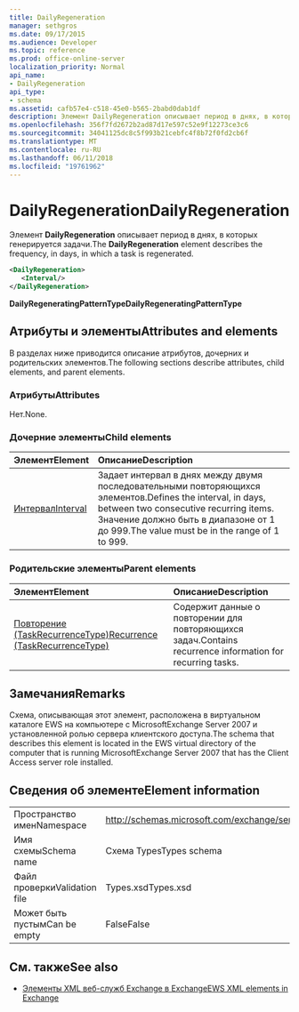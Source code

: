 ```yaml
---
title: DailyRegeneration
manager: sethgros
ms.date: 09/17/2015
ms.audience: Developer
ms.topic: reference
ms.prod: office-online-server
localization_priority: Normal
api_name:
- DailyRegeneration
api_type:
- schema
ms.assetid: cafb57e4-c518-45e0-b565-2babd0dab1df
description: Элемент DailyRegeneration описывает период в днях, в которых генерируется задачи.
ms.openlocfilehash: 356f7fd2672b2ad87d17e597c52e9f12273ce3c6
ms.sourcegitcommit: 34041125dc8c5f993b21cebfc4f8b72f0fd2cb6f
ms.translationtype: MT
ms.contentlocale: ru-RU
ms.lasthandoff: 06/11/2018
ms.locfileid: "19761962"
---
```

# <a name="dailyregeneration"></a><span data-ttu-id="46088-103">DailyRegeneration</span><span class="sxs-lookup"><span data-stu-id="46088-103">DailyRegeneration</span></span>

<span data-ttu-id="46088-104">Элемент **DailyRegeneration** описывает период в днях, в которых генерируется задачи.</span><span class="sxs-lookup"><span data-stu-id="46088-104">The **DailyRegeneration** element describes the frequency, in days, in which a task is regenerated.</span></span> 
  
```xml
<DailyRegeneration>
   <Interval/>
</DailyRegeneration>
```

<span data-ttu-id="46088-105">**DailyRegeneratingPatternType**</span><span class="sxs-lookup"><span data-stu-id="46088-105">**DailyRegeneratingPatternType**</span></span>

## <a name="attributes-and-elements"></a><span data-ttu-id="46088-106">Атрибуты и элементы</span><span class="sxs-lookup"><span data-stu-id="46088-106">Attributes and elements</span></span>

<span data-ttu-id="46088-107">В разделах ниже приводится описание атрибутов, дочерних и родительских элементов.</span><span class="sxs-lookup"><span data-stu-id="46088-107">The following sections describe attributes, child elements, and parent elements.</span></span>
  
### <a name="attributes"></a><span data-ttu-id="46088-108">Атрибуты</span><span class="sxs-lookup"><span data-stu-id="46088-108">Attributes</span></span>

<span data-ttu-id="46088-109">Нет.</span><span class="sxs-lookup"><span data-stu-id="46088-109">None.</span></span>
  
### <a name="child-elements"></a><span data-ttu-id="46088-110">Дочерние элементы</span><span class="sxs-lookup"><span data-stu-id="46088-110">Child elements</span></span>

|<span data-ttu-id="46088-111">**Элемент**</span><span class="sxs-lookup"><span data-stu-id="46088-111">**Element**</span></span>|<span data-ttu-id="46088-112">**Описание**</span><span class="sxs-lookup"><span data-stu-id="46088-112">**Description**</span></span>|
|:-----|:-----|
|[<span data-ttu-id="46088-113">Интервал</span><span class="sxs-lookup"><span data-stu-id="46088-113">Interval</span></span>](interval.md) <br/> |<span data-ttu-id="46088-114">Задает интервал в днях между двумя последовательными повторяющихся элементов.</span><span class="sxs-lookup"><span data-stu-id="46088-114">Defines the interval, in days, between two consecutive recurring items.</span></span> <span data-ttu-id="46088-115">Значение должно быть в диапазоне от 1 до 999.</span><span class="sxs-lookup"><span data-stu-id="46088-115">The value must be in the range of 1 to 999.</span></span>  <br/> |
   
### <a name="parent-elements"></a><span data-ttu-id="46088-116">Родительские элементы</span><span class="sxs-lookup"><span data-stu-id="46088-116">Parent elements</span></span>

|<span data-ttu-id="46088-117">**Элемент**</span><span class="sxs-lookup"><span data-stu-id="46088-117">**Element**</span></span>|<span data-ttu-id="46088-118">**Описание**</span><span class="sxs-lookup"><span data-stu-id="46088-118">**Description**</span></span>|
|:-----|:-----|
|[<span data-ttu-id="46088-119">Повторение (TaskRecurrenceType)</span><span class="sxs-lookup"><span data-stu-id="46088-119">Recurrence (TaskRecurrenceType)</span></span>](recurrence-taskrecurrencetype.md) <br/> |<span data-ttu-id="46088-120">Содержит данные о повторении для повторяющихся задач.</span><span class="sxs-lookup"><span data-stu-id="46088-120">Contains recurrence information for recurring tasks.</span></span>  <br/> |
   
## <a name="remarks"></a><span data-ttu-id="46088-121">Замечания</span><span class="sxs-lookup"><span data-stu-id="46088-121">Remarks</span></span>

<span data-ttu-id="46088-122">Схема, описывающая этот элемент, расположена в виртуальном каталоге EWS на компьютере с MicrosoftExchange Server 2007 и установленной ролью сервера клиентского доступа.</span><span class="sxs-lookup"><span data-stu-id="46088-122">The schema that describes this element is located in the EWS virtual directory of the computer that is running MicrosoftExchange Server 2007 that has the Client Access server role installed.</span></span>
  
## <a name="element-information"></a><span data-ttu-id="46088-123">Сведения об элементе</span><span class="sxs-lookup"><span data-stu-id="46088-123">Element information</span></span>

|||
|:-----|:-----|
|<span data-ttu-id="46088-124">Пространство имен</span><span class="sxs-lookup"><span data-stu-id="46088-124">Namespace</span></span>  <br/> |http://schemas.microsoft.com/exchange/services/2006/types  <br/> |
|<span data-ttu-id="46088-125">Имя схемы</span><span class="sxs-lookup"><span data-stu-id="46088-125">Schema name</span></span>  <br/> |<span data-ttu-id="46088-126">Схема Types</span><span class="sxs-lookup"><span data-stu-id="46088-126">Types schema</span></span>  <br/> |
|<span data-ttu-id="46088-127">Файл проверки</span><span class="sxs-lookup"><span data-stu-id="46088-127">Validation file</span></span>  <br/> |<span data-ttu-id="46088-128">Types.xsd</span><span class="sxs-lookup"><span data-stu-id="46088-128">Types.xsd</span></span>  <br/> |
|<span data-ttu-id="46088-129">Может быть пустым</span><span class="sxs-lookup"><span data-stu-id="46088-129">Can be empty</span></span>  <br/> |<span data-ttu-id="46088-130">False</span><span class="sxs-lookup"><span data-stu-id="46088-130">False</span></span>  <br/> |
   
## <a name="see-also"></a><span data-ttu-id="46088-131">См. также</span><span class="sxs-lookup"><span data-stu-id="46088-131">See also</span></span>

- [<span data-ttu-id="46088-132">Элементы XML веб-служб Exchange в Exchange</span><span class="sxs-lookup"><span data-stu-id="46088-132">EWS XML elements in Exchange</span></span>](ews-xml-elements-in-exchange.md)

